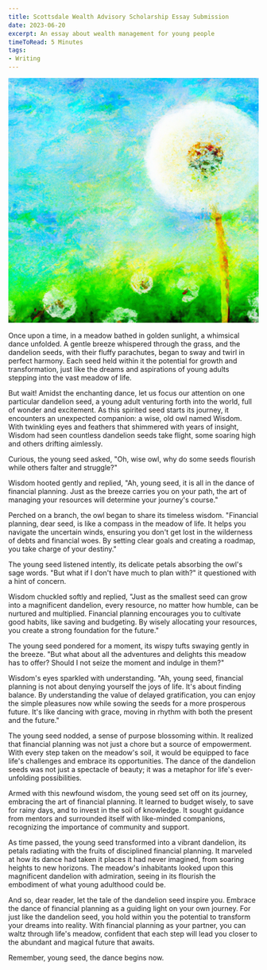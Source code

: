 ```yaml
---
title: Scottsdale Wealth Advisory Scholarship Essay Submission
date: 2023-06-20
excerpt: An essay about wealth management for young people
timeToRead: 5 Minutes
tags:
- Writing
--- 
```


![Dandelion](dandelion.png)

Once upon a time, in a meadow bathed in golden sunlight, a whimsical dance unfolded. A gentle breeze whispered through the grass, and the dandelion seeds, with their fluffy parachutes, began to sway and twirl in perfect harmony. Each seed held within it the potential for growth and transformation, just like the dreams and aspirations of young adults stepping into the vast meadow of life.

But wait! Amidst the enchanting dance, let us focus our attention on one particular dandelion seed, a young adult venturing forth into the world, full of wonder and excitement. As this spirited seed starts its journey, it encounters an unexpected companion: a wise, old owl named Wisdom. With twinkling eyes and feathers that shimmered with years of insight, Wisdom had seen countless dandelion seeds take flight, some soaring high and others drifting aimlessly.

Curious, the young seed asked, "Oh, wise owl, why do some seeds flourish while others falter and struggle?"

Wisdom hooted gently and replied, "Ah, young seed, it is all in the dance of financial planning. Just as the breeze carries you on your path, the art of managing your resources will determine your journey's course."

Perched on a branch, the owl began to share its timeless wisdom. "Financial planning, dear seed, is like a compass in the meadow of life. It helps you navigate the uncertain winds, ensuring you don't get lost in the wilderness of debts and financial woes. By setting clear goals and creating a roadmap, you take charge of your destiny."

The young seed listened intently, its delicate petals absorbing the owl's sage words. "But what if I don't have much to plan with?" it questioned with a hint of concern.

Wisdom chuckled softly and replied, "Just as the smallest seed can grow into a magnificent dandelion, every resource, no matter how humble, can be nurtured and multiplied. Financial planning encourages you to cultivate good habits, like saving and budgeting. By wisely allocating your resources, you create a strong foundation for the future."

The young seed pondered for a moment, its wispy tufts swaying gently in the breeze. "But what about all the adventures and delights this meadow has to offer? Should I not seize the moment and indulge in them?"

Wisdom's eyes sparkled with understanding. "Ah, young seed, financial planning is not about denying yourself the joys of life. It's about finding balance. By understanding the value of delayed gratification, you can enjoy the simple pleasures now while sowing the seeds for a more prosperous future. It's like dancing with grace, moving in rhythm with both the present and the future."

The young seed nodded, a sense of purpose blossoming within. It realized that financial planning was not just a chore but a source of empowerment. With every step taken on the meadow's soil, it would be equipped to face life's challenges and embrace its opportunities. The dance of the dandelion seeds was not just a spectacle of beauty; it was a metaphor for life's ever-unfolding possibilities.

Armed with this newfound wisdom, the young seed set off on its journey, embracing the art of financial planning. It learned to budget wisely, to save for rainy days, and to invest in the soil of knowledge. It sought guidance from mentors and surrounded itself with like-minded companions, recognizing the importance of community and support.

As time passed, the young seed transformed into a vibrant dandelion, its petals radiating with the fruits of disciplined financial planning. It marveled at how its dance had taken it places it had never imagined, from soaring heights to new horizons. The meadow's inhabitants looked upon this magnificent dandelion with admiration, seeing in its flourish the embodiment of what young adulthood could be.

And so, dear reader, let the tale of the dandelion seed inspire you. Embrace the dance of financial planning as a guiding light on your own journey. For just like the dandelion seed, you hold within you the potential to transform your dreams into reality. With financial planning as your partner, you can waltz through life's meadow, confident that each step will lead you closer to the abundant and magical future that awaits.

Remember, young seed, the dance begins now.



